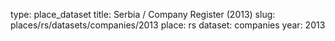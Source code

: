 type: place_dataset
title: Serbia / Company Register (2013)
slug: places/rs/datasets/companies/2013
place: rs
dataset: companies
year: 2013
